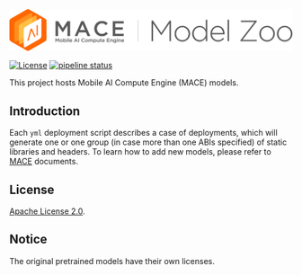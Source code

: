 <div  align="left">
<img src="mace-model-zoo-logo.png" width = "600" alt="MACE Model Zoo" />
</div>

[![License](https://img.shields.io/badge/License-Apache%202.0-blue.svg)](LICENSE)
[![pipeline status](https://gitlab.com/llhe/mace-models/badges/master/pipeline.svg)](https://gitlab.com/llhe/mace-models/pipelines)

This project hosts Mobile AI Compute Engine (MACE) models.

Introduction
---
Each `yml` deployment script describes a case of deployments, which will 
generate one or one group (in case more than one ABIs specified) of static 
libraries and headers. To learn how to add new models, please refer to
[MACE](https://github.com/XiaoMi/mace) documents.

## License
[Apache License 2.0](LICENSE).

## Notice
The original pretrained models have their own licenses.
